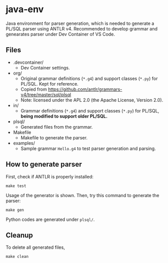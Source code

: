 # java-env

Java environment for parser generation, which is needed to generate a PL/SQL parser using ANTLR v4.
Recommended to develop grammar and genearates parser under Dev Container of VS Code.

## Files

- .devcontainer/
  - Dev Container settings.
- org/
  - Original grammar definitions (`*.g4`) and support classes (`*.py`) for PL/SQL. Kept for reference.
  - Copied from https://github.com/antlr/grammars-v4/tree/master/sql/plsql 
  - Note: licensed under the APL 2.0 (the Apache License, Version 2.0).
- in/
  - Grammar definitions (`*.g4`) and support classes (`*.py`) for PL/SQL, **being modified to support older PL/SQL.**
- plsql/
  - Generated files from the grammar.
- Makefile
  - Makefile to generate the parser.
- examples/
  - Sample grammar `Hello.g4` to test parser generation and parsing.

## How to generate parser

First, check if ANTLR is properly installed:

```
make test
```

Usage of the generator is shown.
Then, try this command to generate the parser:

```
make gen
```

Python codes are generated under `plsql/`.

## Cleanup


To delete all generated files,

```
make clean
```
